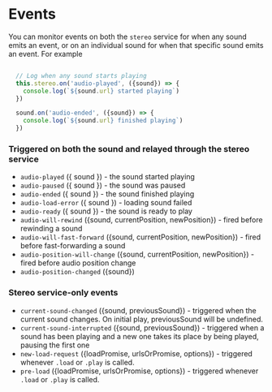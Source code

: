 # Events

You can monitor events on both the `stereo` service for when any sound emits an event, or on an individual sound for when that specific sound emits an event. For example

```js

  // Log when any sound starts playing
  this.stereo.on('audio-played', ({sound}) => {
    console.log(`${sound.url} started playing`)
  })

  sound.on('audio-ended', ({sound}) => {
    console.log(`${sound.url} finished playing`)
  })
```

### Triggered on both the sound and relayed through the stereo service
- `audio-played` ({ sound }) - the sound started playing
- `audio-paused` ({ sound }) - the sound was paused
- `audio-ended` ({ sound }) - the sound finished playing
- `audio-load-error` ({ sound }) - loading sound failed
- `audio-ready` ({ sound }) - the sound is ready to play
- `audio-will-rewind` ({sound, currentPosition, newPosition}) - fired before rewinding a sound
- `audio-will-fast-forward` ({sound, currentPosition, newPosition}) - fired before fast-forwarding a sound
- `audio-position-will-change` ({sound, currentPosition, newPosition}) - fired before audio position change
- `audio-position-changed` ({sound})

### Stereo service-only events

- `current-sound-changed` ({sound, previousSound}) - triggered when the current sound changes. On initial play, previousSound will be undefined.
- `current-sound-interrupted` ({sound, previousSound}) - triggered when a sound has been playing and a new one takes its place by being played, pausing the first one
- `new-load-request` ({loadPromise, urlsOrPromise, options}) - triggered whenever `.load` or `.play` is called.
- `pre-load` ({loadPromise, urlsOrPromise, options}) - triggered whenever `.load` or `.play` is called.
